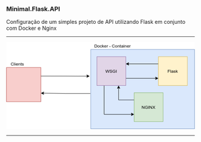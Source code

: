 ### Minimal.Flask.API
Configuração de um simples projeto de API utilizando Flask em conjunto  com Docker e Nginx

<hr/>

![fluxo](./flow.png)

<hr/>
